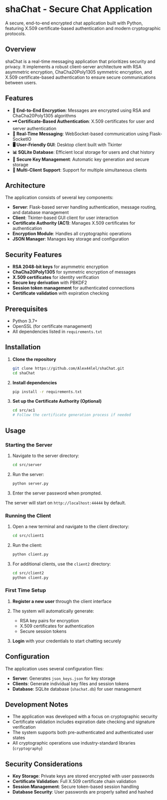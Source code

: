 # shaChat - Secure Chat Application

A secure, end-to-end encrypted chat application built with Python, featuring X.509 certificate-based authentication and modern cryptographic protocols.

## Overview

shaChat is a real-time messaging application that prioritizes security and privacy. It implements a robust client-server architecture with RSA asymmetric encryption, ChaCha20Poly1305 symmetric encryption, and X.509 certificate-based authentication to ensure secure communications between users.

## Features

- **🔐 End-to-End Encryption**: Messages are encrypted using RSA and ChaCha20Poly1305 algorithms
- **🗝️ Certificate-Based Authentication**: X.509 certificates for user and server authentication
- **💬 Real-Time Messaging**: WebSocket-based communication using Flask-SocketIO
- **🖥️ User-Friendly GUI**: Desktop client built with Tkinter
- **📊 SQLite Database**: Efficient local storage for users and chat history
- **🔑 Secure Key Management**: Automatic key generation and secure storage
- **👥 Multi-Client Support**: Support for multiple simultaneous clients

## Architecture

The application consists of several key components:

- **Server**: Flask-based server handling authentication, message routing, and database management
- **Client**: Tkinter-based GUI client for user interaction
- **Certificate Authority (AC1)**: Manages X.509 certificates for authentication
- **Encryption Module**: Handles all cryptographic operations
- **JSON Manager**: Manages key storage and configuration

## Security Features

- **RSA 2048-bit keys** for asymmetric encryption
- **ChaCha20Poly1305** for symmetric encryption of messages
- **X.509 certificates** for identity verification
- **Secure key derivation** with PBKDF2
- **Session token management** for authenticated connections
- **Certificate validation** with expiration checking

## Prerequisites

- Python 3.7+
- OpenSSL (for certificate management)
- All dependencies listed in `requirements.txt`

## Installation

1. **Clone the repository**
   ```bash
   git clone https://github.com/Alex44lel/shaChat.git
   cd shaChat
   ```

2. **Install dependencies**
   ```bash
   pip install -r requirements.txt
   ```

3. **Set up the Certificate Authority (Optional)**
   ```bash
   cd src/ac1
   # Follow the certificate generation process if needed
   ```

## Usage

### Starting the Server

1. Navigate to the server directory:
   ```bash
   cd src/server
   ```

2. Run the server:
   ```bash
   python server.py
   ```

3. Enter the server password when prompted.

The server will start on `http://localhost:44444` by default.

### Running the Client

1. Open a new terminal and navigate to the client directory:
   ```bash
   cd src/client1
   ```

2. Run the client:
   ```bash
   python client.py
   ```

3. For additional clients, use the `client2` directory:
   ```bash
   cd src/client2
   python client.py
   ```

### First Time Setup

1. **Register a new user** through the client interface
2. The system will automatically generate:
   - RSA key pairs for encryption
   - X.509 certificates for authentication
   - Secure session tokens

3. **Login** with your credentials to start chatting securely


## Configuration

The application uses several configuration files:

- **Server**: Generates `json_keys.json` for key storage
- **Clients**: Generate individual key files and session tokens
- **Database**: SQLite database (`shachat.db`) for user management

## Development Notes

- The application was developed with a focus on cryptographic security
- Certificate validation includes expiration date checking and signature verification
- The system supports both pre-authenticated and authenticated user states
- All cryptographic operations use industry-standard libraries (`cryptography`)

## Security Considerations

- **Key Storage**: Private keys are stored encrypted with user passwords
- **Certificate Validation**: Full X.509 certificate chain validation
- **Session Management**: Secure token-based session handling
- **Database Security**: User passwords are properly salted and hashed

